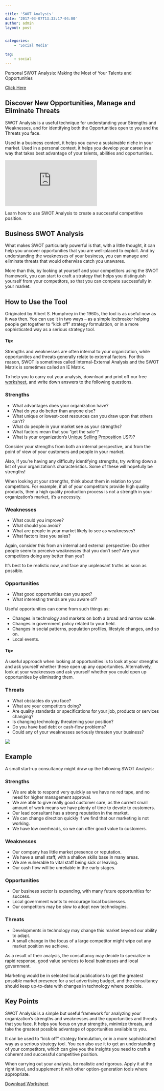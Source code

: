 ```yaml
---

title: 'SWOT Analysis'
date: '2017-03-07T13:33:17-04:00'
author: admin
layout: post


categories:
    - 'Social Media'

tag:
    - social
---
```


Personal SWOT Analysis: Making the Most of Your Talents and Opportunities

[Click Here](https://www.mindtools.com/pages/article/newTMC_05_1.htm)

## Discover New Opportunities, Manage and Eliminate Threats

SWOT Analysis is a useful technique for understanding your Strengths and Weaknesses, and for identifying both the Opportunities open to you and the Threats you face.

Used in a business context, it helps you carve a sustainable niche in your market. Used in a personal context, it helps you develop your career in a way that takes best advantage of your talents, abilities and opportunities.

<iframe class="vide" allowfullscreen="allowfullscreen" data-mce-fragment="1" frameborder="0" id="" loading="lazy" src="https://www.youtube.com/embed/EJ4uVsSqQ9k?wmode=transparent"> </iframe>

Learn how to use SWOT Analysis to create a successful competitive position.

## Business SWOT Analysis

What makes SWOT particularly powerful is that, with a little thought, it can help you uncover opportunities that you are well-placed to exploit. And by understanding the weaknesses of your business, you can manage and eliminate threats that would otherwise catch you unawares.

More than this, by looking at yourself and your competitors using the SWOT framework, you can start to craft a strategy that helps you distinguish yourself from your competitors, so that you can compete successfully in your market.

## How to Use the Tool

Originated by Albert S. Humphrey in the 1960s, the tool is as useful now as it was then. You can use it in two ways – as a simple icebreaker helping people get together to “kick off” strategy formulation, or in a more sophisticated way as a serious strategy tool.

#### Tip:

Strengths and weaknesses are often internal to your organization, while opportunities and threats generally relate to external factors. For this reason, SWOT is sometimes called Internal-External Analysis and the SWOT Matrix is sometimes called an IE Matrix.

To help you to carry out your analysis, download and print off our free [worksheet](https://www.mindtools.com/pages/article/newTMC_05.htm?download=1), and write down answers to the following questions.

### Strengths

- What advantages does your organization have?
- What do you do better than anyone else?
- What unique or lowest-cost resources can you draw upon that others can’t?
- What do people in your market see as your strengths?
- What factors mean that you “get the sale”?
- What is your organization’s [Unique Selling Proposition](https://www.mindtools.com/pages/article/newTMC_11.htm) USP)?

Consider your strengths from both an internal perspective, and from the point of view of your customers and people in your market.

Also, if you’re having any difficulty identifying strengths, try writing down a list of your organization’s characteristics. Some of these will hopefully be strengths!

When looking at your strengths, think about them in relation to your competitors. For example, if all of your competitors provide high quality products, then a high quality production process is not a strength in your organization’s market, it’s a necessity.

### Weaknesses

- What could you improve?
- What should you avoid?
- What are people in your market likely to see as weaknesses?
- What factors lose you sales?

Again, consider this from an internal and external perspective: Do other people seem to perceive weaknesses that you don’t see? Are your competitors doing any better than you?

It’s best to be realistic now, and face any unpleasant truths as soon as possible.

### Opportunities

- What good opportunities can you spot?
- What interesting trends are you aware of?

Useful opportunities can come from such things as:

- Changes in technology and markets on both a broad and narrow scale.
- Changes in government policy related to your field.
- Changes in social patterns, population profiles, lifestyle changes, and so on.
- Local events.

#### Tip:

A useful approach when looking at opportunities is to look at your strengths and ask yourself whether these open up any opportunities. Alternatively, look at your weaknesses and ask yourself whether you could open up opportunities by eliminating them.

### Threats

- What obstacles do you face?
- What are your competitors doing?
- Are quality standards or specifications for your job, products or services changing?
- Is changing technology threatening your position?
- Do you have bad debt or cash-flow problems?
- Could any of your weaknesses seriously threaten your business?

![](https://image-control-storage.s3.amazonaws.com/blog-images/2017/03/07143502/infographic_personal_SWOT_460x2.jpg)


## Example

A small start-up consultancy might draw up the following SWOT Analysis:

### Strengths

- We are able to respond very quickly as we have no red tape, and no need for higher management approval.
- We are able to give really good customer care, as the current small amount of work means we have plenty of time to devote to customers.
- Our lead consultant has a strong reputation in the market.
- We can change direction quickly if we find that our marketing is not working.
- We have low overheads, so we can offer good value to customers.

### Weaknesses

- Our company has little market presence or reputation.
- We have a small staff, with a shallow skills base in many areas.
- We are vulnerable to vital staff being sick or leaving.
- Our cash flow will be unreliable in the early stages.

### Opportunities

- Our business sector is expanding, with many future opportunities for success.
- Local government wants to encourage local businesses.
- Our competitors may be slow to adopt new technologies.

### Threats

- Developments in technology may change this market beyond our ability to adapt.
- A small change in the focus of a large competitor might wipe out any market position we achieve.

As a result of their analysis, the consultancy may decide to specialize in rapid response, good value services to local businesses and local government.

Marketing would be in selected local publications to get the greatest possible market presence for a set advertising budget, and the consultancy should keep up-to-date with changes in technology where possible.

## Key Points

SWOT Analysis is a simple but useful framework for analyzing your organization’s strengths and weaknesses and the opportunities and threats that you face. It helps you focus on your strengths, minimize threats, and take the greatest possible advantage of opportunities available to you.

It can be used to “kick off” strategy formulation, or in a more sophisticated way as a serious strategy tool. You can also use it to get an understanding of your competitors, which can give you the insights you need to craft a coherent and successful competitive position.

When carrying out your analysis, be realistic and rigorous. Apply it at the right level, and supplement it with other option-generation tools where appropriate.

[Download Worksheet](https://www.mindtools.com/pages/article/newTMC_05.htm?download=1)




